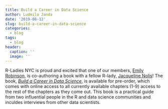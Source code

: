 ```yaml
---
title: Build a Career in Data Science
author: Ludmila Janda
date: '2019-08-12'
slug: build-a-career-in-data-science
categories:
  - blog
tags:
  - blog
header:
  caption: ''
  image: ''
---
```


R-Ladies NYC is proud and excited that one of our members, [Emily Robinson](https://hookedondata.org/), is co-authoring a book with a fellow R-lady, [Jacqueline Nolis](https://jnolis.com/writing.html)! The book, [*Build a Career in Data Science*](bestbook.cool), is available for pre-order, which comes with online access to all currently available chapters (1-9) access to the rest of the chapters as they come out. This book is a practical guide from two influential people in the R and data science communities and inculdes interviews from other data scientists. 